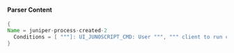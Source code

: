 #### Parser Content
```Java
{
Name = juniper-process-created-2
  Conditions = [ """]: UI_JUNOSCRIPT_CMD: User """, """ client to run command """ ]
}
```